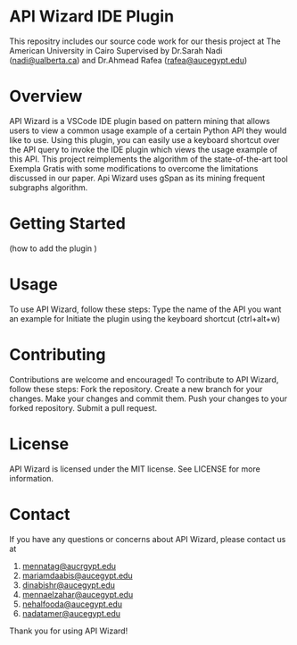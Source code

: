 # API Wizard IDE Plugin
This repositry includes our source code work for our thesis project at The American University in Cairo 
Supervised by Dr.Sarah Nadi (nadi@ualberta.ca) and Dr.Ahmead Rafea (rafea@aucegypt.edu)

# Overview
API Wizard is a VSCode IDE plugin based on pattern mining that allows users to view a common usage example of a certain Python API they would like to use.
Using this plugin, you can easily use a keyboard shortcut over the API query to invoke the IDE plugin which views the usage example of this API.
This project reimplements the algorithm of the state-of-the-art tool Exempla Gratis with some modifications to overcome the limitations discussed in our paper.
Api Wizard uses gSpan as its mining frequent subgraphs algorithm.


# Getting Started
(how to add the plugin )

# Usage
To use API Wizard, follow these steps:
Type the name of the API you want an example for
Initiate the plugin using the keyboard shortcut (ctrl+alt+w)


# Contributing
Contributions are welcome and encouraged! To contribute to API Wizard, follow these steps:
Fork the repository.
Create a new branch for your changes.
Make your changes and commit them.
Push your changes to your forked repository.
Submit a pull request.

# License
API Wizard is licensed under the MIT license. See LICENSE for more information.

# Contact
If you have any questions or concerns about API Wizard, please contact us at
1.	mennatag@aucrgypt.edu
2.	mariamdaabis@aucegypt.edu
3.	dinabishr@aucegypt.edu
4.	mennaelzahar@aucegypt.edu
5.	nehalfooda@aucegypt.edu
6.	nadatamer@aucegypt.edu


Thank you for using API Wizard!
